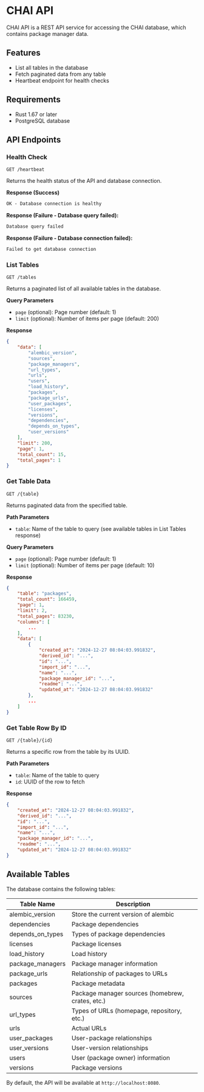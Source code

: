 # CHAI API

CHAI API is a REST API service for accessing the CHAI database, which contains package manager data.

## Features

- List all tables in the database
- Fetch paginated data from any table
- Heartbeat endpoint for health checks

## Requirements

- Rust 1.67 or later
- PostgreSQL database

## API Endpoints

### Health Check

```
GET /heartbeat
```

Returns the health status of the API and database connection.

**Response (Success)**
```txt
OK - Database connection is healthy
```
**Response (Failure - Database query failed):**
```txt
Database query failed
```
**Response (Failure - Database connection failed):**
```txt
Failed to get database connection
```

### List Tables

```
GET /tables
```

Returns a paginated list of all available tables in the database.

**Query Parameters**
- `page` (optional): Page number (default: 1)
- `limit` (optional): Number of items per page (default: 200)

**Response**
```json
{
    "data": [
        "alembic_version",
        "sources",
        "package_managers",
        "url_types",
        "urls",
        "users",
        "load_history",
        "packages",
        "package_urls",
        "user_packages",
        "licenses",
        "versions",
        "dependencies",
        "depends_on_types",
        "user_versions"
    ],
    "limit": 200,
    "page": 1,
    "total_count": 15,
    "total_pages": 1
}
```

### Get Table Data

```
GET /{table}
```

Returns paginated data from the specified table.

**Path Parameters**
- `table`: Name of the table to query (see available tables in List Tables response)

**Query Parameters**
- `page` (optional): Page number (default: 1)
- `limit` (optional): Number of items per page (default: 10)

**Response**
```json
{
    "table": "packages",
    "total_count": 166459,
    "page": 1,
    "limit": 2,
    "total_pages": 83230,
    "columns": [
        ...
    ],
    "data": [
        {
            "created_at": "2024-12-27 08:04:03.991832",
            "derived_id": "...",
            "id": "...",
            "import_id": "...",
            "name": "...",
            "package_manager_id": "...",
            "readme": "...",
            "updated_at": "2024-12-27 08:04:03.991832"
        },
        ...
    ]
}
```

### Get Table Row By ID

```
GET /{table}/{id}
```

Returns a specific row from the table by its UUID.

**Path Parameters**
- `table`: Name of the table to query
- `id`: UUID of the row to fetch

**Response**
```json
{
    "created_at": "2024-12-27 08:04:03.991832",
    "derived_id": "...",
    "id": "...",
    "import_id": "...",
    "name": "...",
    "package_manager_id": "...",
    "readme": "...",
    "updated_at": "2024-12-27 08:04:03.991832"
}
```

## Available Tables

The database contains the following tables:

| Table Name | Description |
| --- | --- |
| alembic_version | Store the current version of alembic |
| dependencies | Package dependencies |
| depends_on_types | Types of package dependencies |
| licenses | Package licenses |
| load_history | Load history |
| package_managers | Package manager information |
| package_urls | Relationship of packages to URLs |
| packages | Package metadata |
| sources | Package manager sources (homebrew, crates, etc.) |
| url_types | Types of URLs (homepage, repository, etc.) |
| urls | Actual URLs |
| user_packages | User-package relationships |
| user_versions | User-version relationships |
| users | User (package owner) information |
| versions | Package versions |

By default, the API will be available at `http://localhost:8080`.
